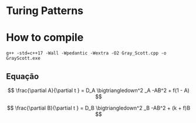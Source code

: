 # Turing  Patterns



# How to compile

`g++ -std=c++17 -Wall -Wpedantic -Wextra -O2 Gray_Scott.cpp -o GrayScott.exe`


## Equação 

$$ \frac{\partial A}{\partial t } =  D_A \bigtriangledown^2 _A -AB^2 + f(1 - A)  $$

$$ \frac{\partial B}{\partial t } =  D_B \bigtriangledown^2 _B -AB^2 + (k + f)B  $$
